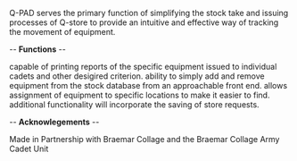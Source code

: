 Q-PAD serves the primary function of simplifying the stock take and issuing processes of Q-store to provide an intuitive and effective way of tracking the movement of equipment. 

-- **Functions** --

capable of printing reports of the specific equipment issued to individual cadets and other desigired criterion.
ability to simply add and remove equipment from the stock database from an approachable front end. 
allows assignment of equipment to specific locations to make it easier to find. 
additional functionality will incorporate the saving of store requests.

-- **Acknowlegements** --

Made in Partnership with Braemar Collage and the Braemar Collage Army Cadet Unit
